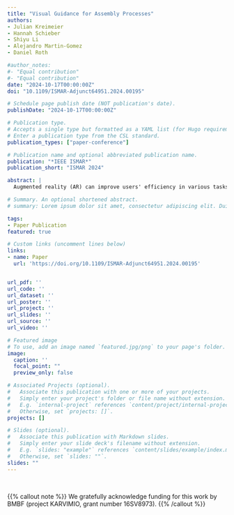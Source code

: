 ```yaml
---
title: "Visual Guidance for Assembly Processes"
authors:
- Julian Kreimeier
- Hannah Schieber
- Shiyu Li
- Alejandro Martin-Gomez
- Daniel Roth

#author_notes:
#- "Equal contribution"
#- "Equal contribution"
date: "2024-10-17T00:00:00Z"
doi: "10.1109/ISMAR-Adjunct64951.2024.00195"

# Schedule page publish date (NOT publication's date).
publishDate: "2024-10-17T00:00:00Z"

# Publication type.
# Accepts a single type but formatted as a YAML list (for Hugo requirements).
# Enter a publication type from the CSL standard.
publication_types: ["paper-conference"]

# Publication name and optional abbreviated publication name.
publication: "*IEEE ISMAR*"
publication_short: "ISMAR 2024"

abstract: |
  Augmented reality (AR) can improve users' efficiency in various tasks. AR allows to guide a user with superimposed information, for example, during an assembly process. While paper-based assembly instructions are cumbersome and time-consuming, deep-learning driven AR-based instructions can dynamically adapt to the assembly scene and augmented 3D information over the physical objects (in-situ). We present KARVIMIO, an AR assembly guidance application for instruments based on 3D printed parts as reproducible testbed. Our approach utilizes purely synthetic training data for pose estimation to allow an easy generalization of the approach to new assembly groups and other areas of use. 

# Summary. An optional shortened abstract.
# summary: Lorem ipsum dolor sit amet, consectetur adipiscing elit. Duis posuere tellus ac convallis placerat. Proin tincidunt magna sed ex sollicitudin condimentum.

tags:
- Paper Publication
featured: true

# Custom links (uncomment lines below)
links:
- name: Paper
  url: 'https://doi.org/10.1109/ISMAR-Adjunct64951.2024.00195'


url_pdf: ''
url_code: ''
url_dataset: ''
url_poster: ''
url_project: ''
url_slides: ''
url_source: ''
url_video: ''

# Featured image
# To use, add an image named `featured.jpg/png` to your page's folder. 
image:
  caption: ''
  focal_point: ""
  preview_only: false

# Associated Projects (optional).
#   Associate this publication with one or more of your projects.
#   Simply enter your project's folder or file name without extension.
#   E.g. `internal-project` references `content/project/internal-project/index.md`.
#   Otherwise, set `projects: []`.
projects: []

# Slides (optional).
#   Associate this publication with Markdown slides.
#   Simply enter your slide deck's filename without extension.
#   E.g. `slides: "example"` references `content/slides/example/index.md`.
#   Otherwise, set `slides: ""`.
slides: ""
---
```



<br>

{{% callout note %}}
We gratefully acknowledge funding for this work by BMBF (project KARVIMIO, grant number 16SV8973).
{{% /callout %}}
